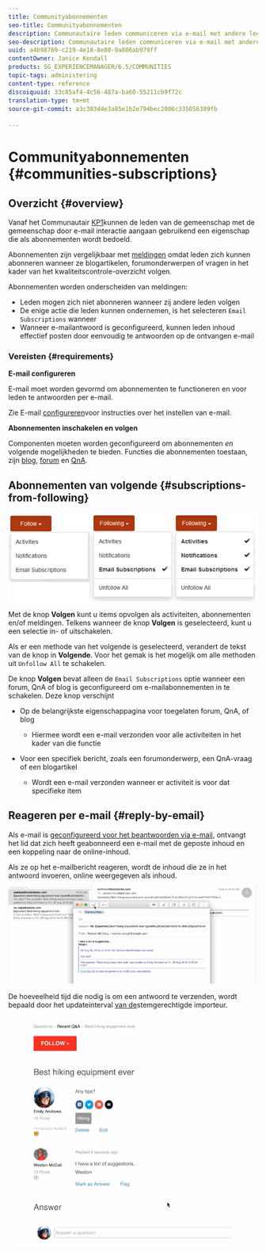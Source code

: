 ```yaml
---
title: Communityabonnementen
seo-title: Communityabonnementen
description: Communautaire leden communiceren via e-mail met andere leden
seo-description: Communautaire leden communiceren via e-mail met andere leden
uuid: a4b98769-c219-4e18-8e80-9a806ab979ff
contentOwner: Janice Kendall
products: SG_EXPERIENCEMANAGER/6.5/COMMUNITIES
topic-tags: administering
content-type: reference
discoiquuid: 33c85af4-4c56-487a-ba60-55211cb9f72c
translation-type: tm+mt
source-git-commit: a3c303d4e3a85e1b2e794bec2006c335056309fb

---
```



# Communityabonnementen {#communities-subscriptions}

## Overzicht {#overview}

Vanaf het Communautair [KP1](deploy-communities.md#latestfeaturepack)kunnen de leden van de gemeenschap met de gemeenschap door e-mail interactie aangaan gebruikend een eigenschap die als abonnementen wordt bedoeld.

Abonnementen zijn vergelijkbaar met [meldingen](notifications.md) omdat leden zich kunnen abonneren wanneer ze blogartikelen, forumonderwerpen of vragen in het kader van het kwaliteitscontrole-overzicht volgen.

Abonnementen worden onderscheiden van meldingen:

* Leden mogen zich niet abonneren wanneer zij andere leden volgen
* De enige actie die leden kunnen ondernemen, is het selecteren `Email Subscriptions` wanneer
* Wanneer e-mailantwoord is geconfigureerd, kunnen leden inhoud effectief posten door eenvoudig te antwoorden op de ontvangen e-mail

### Vereisten {#requirements}

**E-mail configureren**

E-mail moet worden gevormd om abonnementen te functioneren en voor leden te antwoorden per e-mail.

Zie E-mail [configureren](email.md)voor instructies over het instellen van e-mail.

**Abonnementen inschakelen en volgen**

Componenten moeten worden geconfigureerd om abonnementen *en* volgende mogelijkheden te bieden. Functies die abonnementen toestaan, zijn [blog](blog-feature.md), [forum](forum.md) en [QnA](working-with-qna.md).

## Abonnementen van volgende {#subscriptions-from-following}

![chlimage_1-5](assets/chlimage_1-5.png)

Met de knop **Volgen** kunt u items opvolgen als activiteiten, abonnementen en/of meldingen. Telkens wanneer de knop **Volgen** is geselecteerd, kunt u een selectie in- of uitschakelen.

Als er een methode van het volgende is geselecteerd, verandert de tekst van de knop in **Volgende**. Voor het gemak is het mogelijk om alle methoden uit `Unfollow All` te schakelen.

De knop **Volgen** bevat alleen de `Email Subscriptions` optie wanneer een forum, QnA of blog is geconfigureerd om e-mailabonnementen in te schakelen. Deze knop verschijnt

* Op de belangrijkste eigenschappagina voor toegelaten forum, QnA, of blog

   * Hiermee wordt een e-mail verzonden voor alle activiteiten in het kader van die functie

* Voor een specifiek bericht, zoals een forumonderwerp, een QnA-vraag of een blogartikel

   * Wordt een e-mail verzonden wanneer er activiteit is voor dat specifieke item

## Reageren per e-mail {#reply-by-email}

Als e-mail is [geconfigureerd voor het beantwoorden via e-mail](email.md#configure-polling-importer), ontvangt het lid dat zich heeft geabonneerd een e-mail met de geposte inhoud en een koppeling naar de online-inhoud.

Als ze op het e-mailbericht reageren, wordt de inhoud die ze in het antwoord invoeren, online weergegeven als inhoud.

![chlimage_1-6](assets/chlimage_1-6.png)

De hoeveelheid tijd die nodig is om een antwoord te verzenden, wordt bepaald door het updateinterval [van de](email.md#configure-polling-importer)stemgerechtigde importeur.

![chlimage_1-7](assets/chlimage_1-7.png)

